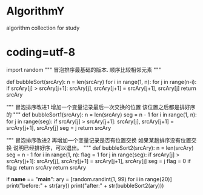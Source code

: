 # AlgorithmY
algorithm collection for study


# coding=utf-8
import random
"""
冒泡排序最基础的版本.
顺序比较相邻元素
"""


def bubbleSort(srcAry):
    n = len(srcAry)
    for i in range(1, n):
        for j in range(n-i):
            if srcAry[j] > srcAry[j+1]:
                srcAry[j], srcAry[j+1] = srcAry[j+1], srcAry[j]
    return srcAry

"""
冒泡排序改进1
增加一个变量记录最后一次交换的位置
该位置之后都是排好序的
"""
def bubbleSort1(srcAry):
    n = len(srcAry)
    seg = n - 1
    for i in range(1, n):
        for j in range(seg):
            if srcAry[j] > srcAry[j+1]:
                srcAry[j], srcAry[j+1] = srcAry[j+1], srcAry[j]
                seg = j
    return srcAry

"""
冒泡排序改进2
再增加一个变量记录是否有位置交换
如果某趟排序没有位置交换
说明已经排好序，可以退出。
"""
def bubbleSort2(srcAry):
    n = len(srcAry)
    seg = n - 1
    for i in range(1, n):
        flag = 1
        for j in range(seg):
            if srcAry[j] > srcAry[j+1]:
                srcAry[j], srcAry[j+1] = srcAry[j+1], srcAry[j]
                seg = j
                flag = 0
        if flag:
            return srcAry
    return srcAry

if __name__ == "__main__":
    ary = [random.randint(1, 99) for i in range(20)]
    print("before:" + str(ary))
    print("after:" + str(bubbleSort2(ary)))

